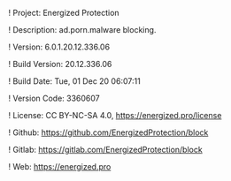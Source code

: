! Project: Energized Protection

! Description: ad.porn.malware blocking.

! Version: 6.0.1.20.12.336.06

! Build Version: 20.12.336.06

! Build Date: Tue, 01 Dec 20 06:07:11

! Version Code: 3360607

! License: CC BY-NC-SA 4.0, https://energized.pro/license

! Github: https://github.com/EnergizedProtection/block

! Gitlab: https://gitlab.com/EnergizedProtection/block


! Web: https://energized.pro
